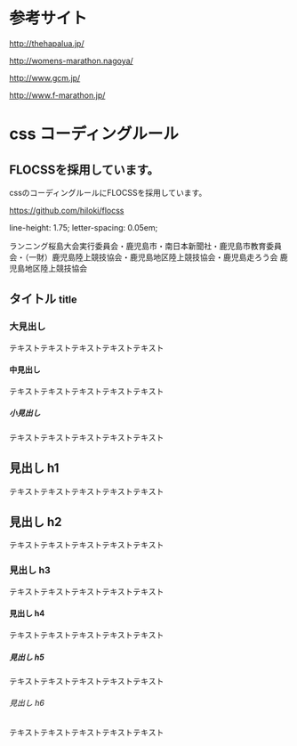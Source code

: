 # 参考サイト

http://thehapalua.jp/

http://womens-marathon.nagoya/

http://www.gcm.jp/

http://www.f-marathon.jp/

# css コーディングルール

## FLOCSSを採用しています。

cssのコーディングルールにFLOCSSを採用しています。

https://github.com/hiloki/flocss

line-height: 1.75;
letter-spacing: 0.05em;

ランニング桜島大会実行委員会・鹿児島市・南日本新聞社・鹿児島市教育委員会・（一財）鹿児島陸上競技協会・鹿児島地区陸上競技協会・鹿児島走ろう会
鹿児島地区陸上競技協会


<section class="p-section">
    <div class="container">
      <h2 class="p-section__title">
        タイトル
        <small class="p-section__title__label">title</small>
      </h2>
      <h3 class="u-heading--big">大見出し</h3>
      <p>テキストテキストテキストテキストテキスト</p>
      <h4 class="u-heading--medium">中見出し</h4>
      <p>テキストテキストテキストテキストテキスト</p>
      <h5 class="u-heading--small">小見出し</h5>
      <p>テキストテキストテキストテキストテキスト</p>
      <h1>見出し h1</h1>
      <p>テキストテキストテキストテキストテキスト</p>
      <h2>見出し h2</h2>
      <p>テキストテキストテキストテキストテキスト</p>
      <h3>見出し h3</h3>
      <p>テキストテキストテキストテキストテキスト</p>
      <h4>見出し h4</h4>
      <p>テキストテキストテキストテキストテキスト</p>
      <h5>見出し h5</h5>
      <p>テキストテキストテキストテキストテキスト</p>
      <h6>見出し h6</h6>
      <p>テキストテキストテキストテキストテキスト</p>
    </div>
  </section>

